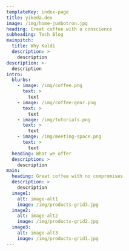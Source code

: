 ```yaml
---
templateKey: index-page
title: yikeda.dev
image: /img/home-jumbotron.jpg
heading: Great coffee with a conscience
subheading: Tech Blog
mainpitch:
  title: Why Kaldi
  description: >
    description
description: >-
  description
intro:
  blurbs:
    - image: /img/coffee.png
      text: >
        text
    - image: /img/coffee-gear.png
      text: >
        text
    - image: /img/tutorials.png
      text: >
        text
    - image: /img/meeting-space.png
      text: >
        text
  heading: What we offer
  description: >
    description
main:
  heading: Great coffee with no compromises
  description: >
    description
  image1:
    alt: image-alt1
    image: /img/products-grid3.jpg
  image2:
    alt: image-alt2
    image: /img/products-grid2.jpg
  image3:
    alt: image-alt3
    image: /img/products-grid1.jpg
---
```

